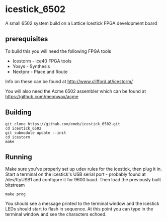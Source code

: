 # icestick_6502
A small 6502 system build on a Lattice Icestick FPGA development board

## prerequisites
To build this you will need the following FPGA tools

* Icestorm - ice40 FPGA tools
* Yosys - Synthesis
* Nextpnr - Place and Route

Info on these can be found at http://www.clifford.at/icestorm/

You will also need the Acme 6502 assembler which can be found at
https://github.com/meonwax/acme

## Building

	git clone https://github.com/emeb/icestick_6502.git
	cd icestick_6502
	git submodule update --init
	cd icestorm
	make

## Running

Make sure you've properly set up udev rules for the icestick, then plug it in.
Start a terminal on the icestick's USB serial port - probably found at
/dev/ttyUSB1 and configure it for 9600 baud. Then load the previously built
bitstream

	make prog

You should see a message printed to the terminal window and the icestick LEDs
should start to flash in sequence. At this point you can type in the terminal
window and see the characters echoed.